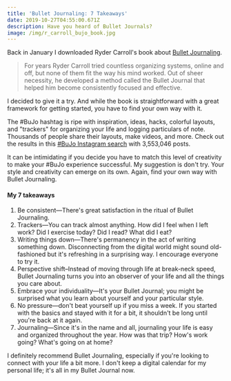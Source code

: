 ```yaml
---
title: 'Bullet Journaling: 7 Takeaways'
date: 2019-10-27T04:55:00.671Z
description: Have you heard of Bullet Journals?
image: /img/r_carroll_bujo_book.jpg
---
```

Back in January I downloaded Ryder Carroll's book about [Bullet Journaling](https://www.amazon.com/Bullet-Journal-Method-Present-Design/dp/0525533338/ref=asc_df_0525533338/?tag=hyprod-20&linkCode=df0&hvadid=312104274912&hvpos=1o1&hvnetw=g&hvrand=4302620717105397799&hvpone=&hvptwo=&hvqmt=&hvdev=c&hvdvcmdl=&hvlocint=&hvlocphy=9033767&hvtargid=aud-798931705416:pla-524552078099&psc=1). 

> For years Ryder Carroll tried countless organizing systems, online and off, but none of them fit the way his mind worked. Out of sheer necessity, he developed a method called the Bullet Journal that helped him become consistently focused and effective.

I decided to give it a try. And while the book is straightforward with a great framework for getting started, you have to find your own way with it. 

The #BuJo hashtag is ripe with inspiration, ideas, hacks, colorful layouts, and "trackers" for organizing your life and logging particulars of note. Thousands of people share their layouts, make videos, and more. Check out the results in this [#BuJo Instagram search](https://www.instagram.com/explore/tags/bujo/) with 3,553,046 posts.

It can be intimidating if you decide you have to match this level of creativity to make your #BuJo experience successful. My suggestion is don't try. Your style and creativity can emerge on its own. Again, find your own way with Bullet Journaling.

#### My 7 takeaways
1. Be consistent—There's great satisfaction in the ritual of Bullet Journaling.
2. Trackers—You can track almost anything. How did I feel when I left work? Did I exercise today? Did I read? What did I eat?
3. Writing things down—There's permanency in the act of writing something down. Disconnecting from the digital world might sound old-fashioned but it's refreshing in a surprising way. I encourage everyone to try it.
4. Perspective shift–Instead of moving through life at break-neck speed, Bullet Journaling turns you into an observer of your life and all the things you care about.
5. Embrace your individuality—It's your Bullet Journal; you might be surprised what you learn about yourself and your particular style.
6. No pressure—don't beat yourself up if you miss a week. If you started with the basics and stayed with it for a bit, it shouldn't be long until you're back at it again.
7. Journaling—Since it's in the name and all, journaling your life is easy and organized throughout the year. How was that trip? How's work going? What's going on at home?

I definitely recommend Bullet Journaling, especially if you're looking to connect with your life a bit more. I don't keep a digital calendar for my personal life; it's all in my Bullet Journal now.
